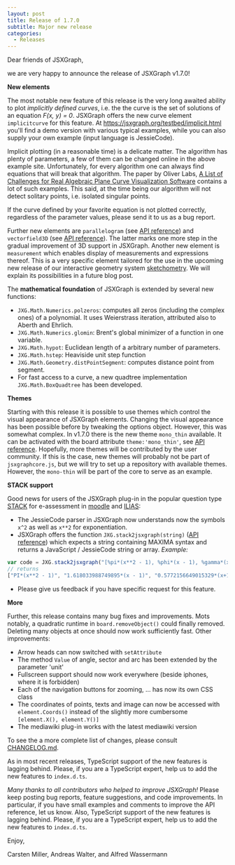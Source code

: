 ```yaml
---
layout: post
title: Release of 1.7.0
subtitle: Major new release
categories:
  - Releases
---
```


Dear friends of JSXGraph,

we are very happy to announce the release of JSXGraph v1.7.0!

__New elements__

The most notable new feature of this release is the very long awaited ability to plot
*implicitly defined curves*, i.e. the the curve is the set of solutions of
an equation *F(x, y) = 0*. JSXGraph offers the new curve
element `implicitcurve` for this feature.
At <https://jsxgraph.org/testbed/implicit.html> you'll find a demo version
with various typical examples, while you can also supply your own example
(input language is JessieCode).

Implicit plotting (in a reasonable time) is a delicate matter.
The algorithm has plenty of parameters, a few of them can be changed online
in the above example site.
Unfortunately, for every algorithm one can always find equations that will break that algorithm. The paper by Oliver Labs, [A List of Challenges for Real Algebraic Plane Curve Visualization Software](https://link.springer.com/chapter/10.1007/978-1-4419-0999-2_6) contains a lot of such examples.
This said, at the time being our algorithm will not detect solitary points, i.e.
isolated singular points.

If the curve defined by your favorite equation is not plotted correctly, regardless of the parameter values, please send it to us as a bug report.

Further new elements are `parallelogram` (see [API reference](https://jsxgraph.org/docs/symbols/Parallelogram.html)) and `vectorfield3D`
(see [API reference](https://jsxgraph.org/docs/symbols/Vectorfield3D.html)). The latter marks one more step in the gradual improvement
of 3D support in JSXGraph. Another new element is `measurement` which enables
display of measurements and expressions thereof. This is a very specific element
tailored for the use in the upcoming new release of our interactive geometry system
[sketchometry](https://sketchometry.org). We will explain its possibilities in
a future blog post.

The __mathematical foundation__ of JSXGraph is extended by several new functions:

- `JXG.Math.Numerics.polzeros`: computes all zeros (including the complex ones) of a polynomial. It uses Weierstrass iteration, attributed also to Aberth and Ehrlich.
- `JXG.Math.Numerics.glomin`: Brent's global minimizer of a function in one variable.
- `JXG.Math.hypot`: Euclidean length of a arbitrary number of parameters.
- `JXG.Math.hstep`: Heaviside unit step function
- `JXG.Math.Geometry.distPointSegment`: computes distance point from segment.
- For fast access to a curve, a new quadtree implementation `JXG.Math.BoxQuadtree`
has been developed.

__Themes__

Starting with this release it is possible to use themes which control the visual appearance
of JSXGraph elements. Changing the visual appearance has been possible before
by tweaking the options object. However, this was somewhat complex. In v1.7.0 there is the
new theme `mono_thin` available. It can be activated with the board attribute
`theme:'mono_thin'`, see 
[API reference](https://jsxgraph.org/docs/symbols/JXG.Board.html#theme). 
Hopefully, more themes will be contributed by the user community.
If this is the case, new themes will probably not be part of `jsxgraphcore.js`,
but we will try to set up a repository with available themes. However, the `mono-thin` will
be part of the core to serve as an example.

__STACK support__

Good news for users of the JSXGraph plug-in in the popular question type
[STACK](https://stack-assessment.org/) for e-assessment in [moodle](https://moodle.org)
and [ILIAS](https://www.ilias.de/):

- The JessieCode parser in JSXGraph now understands now the symbols `x^2` 
as well as `x**2` for exponentiation.
- JSXGraph offers the function `JXG.stack2jsxgraph(string)` 
([API reference](https://jsxgraph.org/docs/symbols/JXG.html#.stack2jsxgraph)) 
which expects a string containing MAXIMA syntax and 
returns a JavaScript / JessieCode string or array. *Example:*

```javascript
var code = JXG.stack2jsxgraph("[%pi*(x**2 - 1), %phi*(x - 1), %gamma*(x+1)]");
// returns
["PI*(x**2 - 1)", "1.618033988749895*(x - 1)", "0.5772156649015329*(x+1)"]
```
- Please give us feedback if you have specific request for this feature.

__More__

Further, this release contains many bug fixes and improvements. Mots notably,
a quadratic runtime in `board.removeObject()` could finally removed. Deleting
many objects at once should now work sufficiently fast. Other improvements:

- Arrow heads can now switched with `setAttribute`
- The method `Value` of angle, sector and arc has been extended by the parameter 'unit'
- Fullscreen support should now work everywhere (beside iphones, where it is forbidden)
- Each of the navigation buttons for zooming, ... has now its own CSS class
- The coordinates of points, texts and image can now be accessed with `element.Coords()`
instead of the slightly more cumbersome `[element.X(), element.Y()]`
- The mediawiki plug-in works with the latest mediawiki version

To see the a more complete list of changes, please consult [CHANGELOG.md](https://github.com/jsxgraph/jsxgraph/blob/main/CHANGELOG.md).

As in most recent releases, TypeScript support of the new features is lagging behind. Please, if you are a TypeScript expert, help us to add the new features to `index.d.ts`.

*Many thanks to all contributors who helped to improve JSXGraph!*
Please keep posting bug reports, feature suggestions, and code improvements. 
In particular, if you have small examples and comments to improve the API reference, 
let us know. Also, TypeScript support of the new features is lagging behind. Please, if you are a TypeScript expert, help us to add the new features to `index.d.ts`.

Enjoy,

Carsten Miller, Andreas Walter, and Alfred Wassermann
